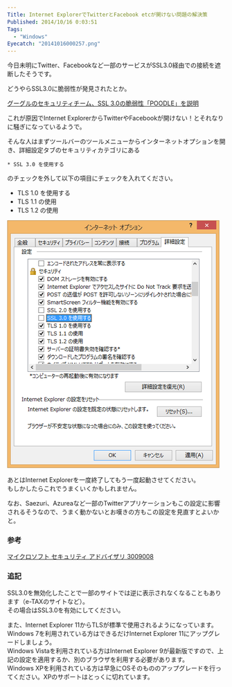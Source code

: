 ```yaml
---
Title: Internet ExplorerでTwitterとFacebook etcが開けない問題の解決策
Published: 2014/10/16 0:03:51
Tags:
  - "Windows"
Eyecatch: "20141016000257.png"
---
```

今日未明にTwitter、Facebookなど一部のサービスがSSL3.0経由での接続を遮断したそうです。

どうやらSSL3.0に脆弱性が発見されたとか。

[グーグルのセキュリティチーム、SSL 3.0の脆弱性「POODLE」を説明](http://japan.cnet.com/news/service/35055155/)

これが原因でInternet ExplorerからTwitterやFacebookが開けない！とそれなりに騒ぎになっているようで。

そんな人はまずツールバーのツールメニューからインターネットオプションを開き、詳細設定タブのセキュリティカテゴリにある

```
* SSL 3.0 を使用する  
```

のチェックを外して以下の項目にチェックを入れてください。

- TLS 1.0 を使用する
- TLS 1.1 の使用
- TLS 1.2 の使用

![](20141016000257.png) 

あとはInternet Explorerを一度終了してもう一度起動させてください。  
もしかしたらこれでうまくいくかもしれません。

なお、Saezuri、Azureaなど一部のTwitterアプリケーションもこの設定に影響されるそうなので、うまく動かないとお嘆きの方もこの設定を見直すとよいかと。

### 参考
[マイクロソフト セキュリティ アドバイザリ 3009008](https://technet.microsoft.com/ja-jp/library/security/3009008)

### 追記  
SSL3.0を無効化したことで一部のサイトでは逆に表示されなくなることもあります（e-TAXのサイトなど）。  
その場合はSSL3.0を有効にしてください。

また、Internet Explorer 11からTLSが標準で使用されるようになっています。  
Windows 7を利用されている方はできるだけInternet Explorer 11にアップグレードしましょう。  
Windows Vistaを利用されている方はInternet Explorer 9が最新版ですので、上記の設定を適用するか、別のブラウザを利用する必要があります。  
Windows XPを利用されている方は早急にOSそのもののアップグレードを行ってください。XPのサポートはとっくに切れています。
